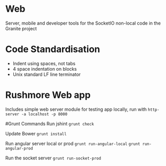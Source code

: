 # Web
Server, mobile and developer tools for the SocketIO non-local code in the Granite project

# Code Standardisation
* Indent using spaces, not tabs
* 4 space indentation on blocks
* Unix standard LF line terminator

# Rushmore Web app
Includes simple web server module for testing app locally, run with
```http-server -a localhost -p 8000```

#Grunt Commands
Run jshint
```grunt check```

Update Bower
```grunt install```

Run angular server local or prod
```grunt run-angular-local```
```grunt run-angular-prod```

Run the socket server
```grunt run-socket-prod```

